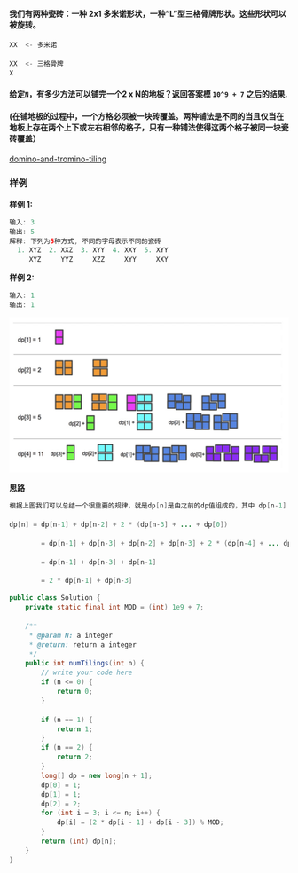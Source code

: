 #### 我们有两种瓷砖：一种 2x1 多米诺形状，一种“L”型三格骨牌形状。这些形状可以被旋转。

```java
XX  <- 多米诺

XX  <- 三格骨牌
X
```

#### 给定`N`，有多少方法可以铺完一个2 x N的地板？返回答案模 `10^9 + 7` 之后的结果.

#### (在铺地板的过程中，一个方格必须被一块砖覆盖。两种铺法是不同的当且仅当在地板上存在两个上下或左右相邻的格子，只有一种铺法使得这两个格子被同一块瓷砖覆盖）



[domino-and-tromino-tiling](https://www.lintcode.com/problem/domino-and-tromino-tiling/description)



### **样例**

**样例 1:**

```java
输入: 3 
输出: 5
解释: 下列为5种方式, 不同的字母表示不同的瓷砖
  1. XYZ  2. XXZ  3. XYY  4. XXY  5. XYY
     XYZ     YYZ     XZZ     XYY     XXY
```

**样例 2:**

```java
输入: 1
输出: 1
```



![image text](../image/多米诺和三格骨牌铺瓦问题.jpg)



**思路**

```java
根据上图我们可以总结一个很重要的规律，就是dp[n]是由之前的dp值组成的，其中 dp[n-1] 和 dp[n-2] 各自能贡献一种组成方式，而dp[n-3]，一直到dp[0]，都能各自贡献两种组成方式，所以状态转移方程呼之欲出：

dp[n] = dp[n-1] + dp[n-2] + 2 * (dp[n-3] + ... + dp[0])

        = dp[n-1] + dp[n-3] + dp[n-2] + dp[n-3] + 2 * (dp[n-4] + ... dp[0])

        = dp[n-1] + dp[n-3] + dp[n-1]

        = 2 * dp[n-1] + dp[n-3]
```







```java
public class Solution {
    private static final int MOD = (int) 1e9 + 7;

    /**
     * @param N: a integer
     * @return: return a integer
     */
    public int numTilings(int n) {
        // write your code here
        if (n <= 0) {
            return 0;
        }

        if (n == 1) {
            return 1;
        }
        if (n == 2) {
            return 2;
        }
        long[] dp = new long[n + 1];
        dp[0] = 1;
        dp[1] = 1;
        dp[2] = 2;
        for (int i = 3; i <= n; i++) {
            dp[i] = (2 * dp[i - 1] + dp[i - 3]) % MOD;
        }
        return (int) dp[n];
    }
}
```


